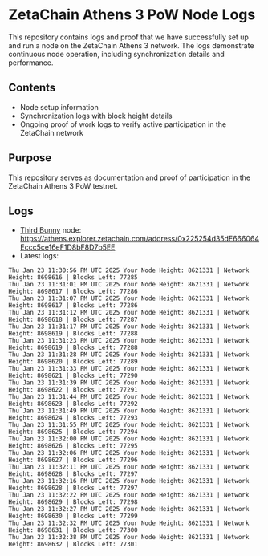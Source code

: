 # ZetaChain Athens 3 PoW Node Logs
This repository contains logs and proof that we have successfully set up and run a node on the ZetaChain Athens 3 network. The logs demonstrate continuous node operation, including synchronization details and performance.

## Contents
- Node setup information
- Synchronization logs with block height details
- Ongoing proof of work logs to verify active participation in the ZetaChain network

## Purpose
This repository serves as documentation and proof of participation in the ZetaChain Athens 3 PoW testnet.

## Logs

- [Third Bunny](https://thirdbunny.xyz/) node: https://athens.explorer.zetachain.com/address/0x225254d35dE666064Eccc5ce16eF1D8bF8D7b5EE
- Latest logs:
```
Thu Jan 23 11:30:56 PM UTC 2025 Your Node Height: 8621331 | Network Height: 8698616 | Blocks Left: 77285
Thu Jan 23 11:31:01 PM UTC 2025 Your Node Height: 8621331 | Network Height: 8698617 | Blocks Left: 77286
Thu Jan 23 11:31:07 PM UTC 2025 Your Node Height: 8621331 | Network Height: 8698617 | Blocks Left: 77286
Thu Jan 23 11:31:12 PM UTC 2025 Your Node Height: 8621331 | Network Height: 8698618 | Blocks Left: 77287
Thu Jan 23 11:31:17 PM UTC 2025 Your Node Height: 8621331 | Network Height: 8698619 | Blocks Left: 77288
Thu Jan 23 11:31:23 PM UTC 2025 Your Node Height: 8621331 | Network Height: 8698619 | Blocks Left: 77288
Thu Jan 23 11:31:28 PM UTC 2025 Your Node Height: 8621331 | Network Height: 8698620 | Blocks Left: 77289
Thu Jan 23 11:31:33 PM UTC 2025 Your Node Height: 8621331 | Network Height: 8698621 | Blocks Left: 77290
Thu Jan 23 11:31:39 PM UTC 2025 Your Node Height: 8621331 | Network Height: 8698622 | Blocks Left: 77291
Thu Jan 23 11:31:44 PM UTC 2025 Your Node Height: 8621331 | Network Height: 8698623 | Blocks Left: 77292
Thu Jan 23 11:31:49 PM UTC 2025 Your Node Height: 8621331 | Network Height: 8698624 | Blocks Left: 77293
Thu Jan 23 11:31:55 PM UTC 2025 Your Node Height: 8621331 | Network Height: 8698625 | Blocks Left: 77294
Thu Jan 23 11:32:00 PM UTC 2025 Your Node Height: 8621331 | Network Height: 8698626 | Blocks Left: 77295
Thu Jan 23 11:32:06 PM UTC 2025 Your Node Height: 8621331 | Network Height: 8698627 | Blocks Left: 77296
Thu Jan 23 11:32:11 PM UTC 2025 Your Node Height: 8621331 | Network Height: 8698628 | Blocks Left: 77297
Thu Jan 23 11:32:16 PM UTC 2025 Your Node Height: 8621331 | Network Height: 8698628 | Blocks Left: 77297
Thu Jan 23 11:32:22 PM UTC 2025 Your Node Height: 8621331 | Network Height: 8698629 | Blocks Left: 77298
Thu Jan 23 11:32:27 PM UTC 2025 Your Node Height: 8621331 | Network Height: 8698630 | Blocks Left: 77299
Thu Jan 23 11:32:32 PM UTC 2025 Your Node Height: 8621331 | Network Height: 8698631 | Blocks Left: 77300
Thu Jan 23 11:32:38 PM UTC 2025 Your Node Height: 8621331 | Network Height: 8698632 | Blocks Left: 77301
```
